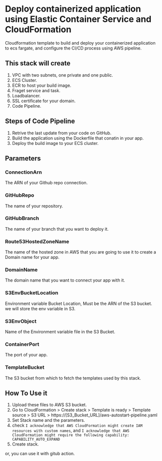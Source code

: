 # Deploy containerized application using Elastic Container Service and CloudFormation

  Cloudformation template to build and deploy your containerized application to ecs fargate, and configure the CI/CD process using AWS pipeline.

## This stack will create

1. VPC with two subnets, one private and one public.
2. ECS Cluster.
3. ECR to host your build image.
4. Fraget service and task.
5. Loadbalancer.
6. SSL certificate for your domain.
7. Code Pipeline.

## Steps of Code Pipeline

1. Retrive the last update from your code on GitHub.
2. Build the application using the Dockerfile that conatin in your app.
3. Deploy the build image to your ECS cluster.

## Parameters

### ConnectionArn

The ARN of your Github repo connection.

### GitHubRepo

The name of your repository.

### GitHubBranch

The name of your branch that you want to deploy it.

### Route53HostedZoneName

The name of the hosted zone in AWS that you are going to use it to create a Domain name for your app.

### DomainName

The domain name that you want to connect your app with it.

### S3EnvBucketLocation

Environment variable Bucket Location, Must be the ARN of the S3 bucket. we will store the env variable in S3.

### S3EnvObject

Name of the Environment variable file in the S3 Bucket.

### ContainerPort

The port of your app.

### TemplateBucket

The S3 bucket from which to fetch the templates used by this stack.

## How To Use it

1. Upload these files to AWS S3 bucket.
2. Go to CloudFormation > Create stack > Template is ready > Template source > S3 URL > https://[S3_Bucket_URL]/aws-autostart-pipeline.yaml
3. Set Stack name and the parameters.
4. check `I acknowledge that AWS CloudFormation might create IAM resources with custom names`, and `I acknowledge that AWS CloudFormation might require the following capability: CAPABILITY_AUTO_EXPAND`
5. Create stack.

or, you can use it with gitub action.

